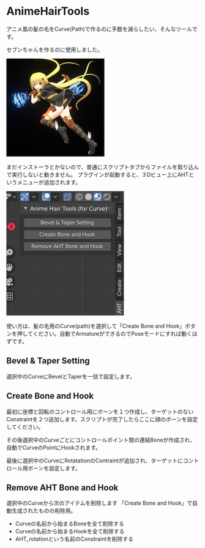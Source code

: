 # AnimeHairTools

アニメ風の髪の毛をCurve(Path)で作るのに手数を減らしたい、そんなツールです。

セブンちゃんを作るのに使用しました。

<img src="https://github.com/oja-bitterlife/AnimeHairTools/blob/master/sample/seven-chan.jpg">

まだインストーラとかないので、普通にスクリプトタブからファイルを取り込んで実行しないと動きません。
プラグインが起動すると、３Dビュー上にAHTというメニューが追加されます。

<img src="https://github.com/oja-bitterlife/AnimeHairTools/blob/master/sample/3d-view.jpg">

使い方は、髪の毛用のCurve(path)を選択して「Create Bone and Hook」ボタンを押してください。自動でArmatureができるのでPoseモードにすれば動くはずです。


## Bevel & Taper Setting

選択中のCurveにBevelとTaperを一括で設定します。

## Create Bone and Hook

最初に座標と回転のコントロール用にボーンを１つ作成し、ターゲットのないConstraintを２つ追加します。スクリプトが完了したらここに顔のボーンを設定してください。

その後選択中のCurveごとにコントロールポイント間の連結Boneが作成され、自動でCurveのPointにHookされます。

最後に選択中のCurveにRotatationのContraintが追加され、ターゲットにコントロール用ボーンを設定します。

## Remove AHT Bone and Hook

選択中のCurveから次のアイテムを削除します
「Create Bone and Hook」で自動生成されたものの削除用。

* Curveの名前から始まるBoneを全て削除する
* Curveの名前から始まるHookを全て削除する
* AHT_rotationという名前のConstraintを削除する
